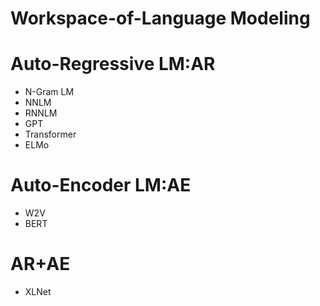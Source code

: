 # Workspace-of-Language Modeling

# Auto-Regressive LM:AR

+ N-Gram LM
+ NNLM
+ RNNLM
+ GPT
+ Transformer
+ ELMo

# Auto-Encoder LM:AE

+ W2V
+ BERT



# AR+AE

+ XLNet